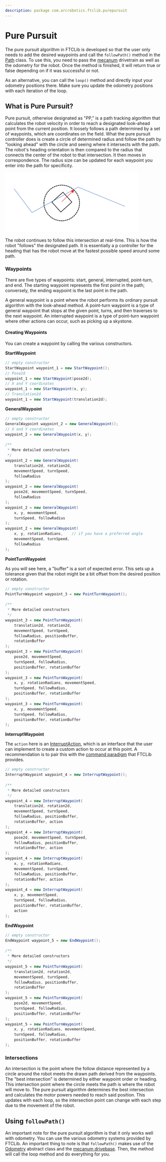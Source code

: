 ```yaml
---
description: package com.arcrobotics.ftclib.purepursuit
---
```


# Pure Pursuit

The pure pursuit algorithm in FTCLib is developed so that the user only needs to add the desired waypoints and call the `followPath()` method in the [Path](https://github.com/FTCLib/FTCLib/blob/master/FtcLib/src/main/java/com/arcrobotics/ftclib/purepursuit/Path.java) class. To use this, you need to pass the [mecanum](https://docs.ftclib.org/ftclib/features/drivebases#mecanum) drivetrain as well as the odometry for the robot. Once the method is finished, it will return true or false depending on if it was successful or not.

As an alternative, you can call the `loop()` method and directly input your odometry positions there. Make sure you update the odometry positions with each iteration of the loop.

## What is Pure Pursuit?

Pure pursuit, otherwise designated as "PP," is a path tracking algorithm that calculates the robot velocity in order to reach a designated look-ahead point from the current position. It loosely follows a path determined by a set of waypoints, which are coordinates on the field. What the pure pursuit controller does is create a circle of determined radius and follow the path by "looking ahead" with the circle and seeing where it intersects with the path. The robot's heading orientation is then compared to the radius that connects the center of the robot to that intersection. It then moves in correspondence. The radius size can be updated for each waypoint you enter into the path for specificity.

![A visual representation of look-ahead](../.gitbook/assets/look-ahead.png)

The robot continues to follow this intersection at real-time. This is how the robot "follows" the designated path. It is essentially a p controller for the heading that has the robot move at the fastest possible speed around some path.

### Waypoints

There are five types of waypoints: start, general, interrupted, point-turn, and end. The starting waypoint represents the first point in the path; conversely, the ending waypoint is the last point in the path.

A general waypoint is a point where the robot performs its ordinary pursuit algorithm with the look-ahead method. A point-turn waypoint is a type of general waypoint that stops at the given point, turns, and then traverses to the next waypoint. An interrupted waypoint is a type of point-turn waypoint where other actions can occur, such as picking up a skystone.

#### Creating Waypoints

You can create a waypoint by calling the various constructors.

**StartWaypoint**

```java
// empty constructor
StartWaypoint waypoint_1 = new StartWaypoint();
// Pose2d
waypoint_1 = new StartWaypoint(pose2d);
// X and Y coordinates
waypoint_1 = new StartWaypoint(x, y);
// Translation2d
waypoint_1 = new StartWaypoint(translation2d);
```

**GeneralWaypoint**

```java
// empty constructor
GeneralWaypoint waypoint_2 = new GeneralWaypoint();
// X and Y coordinates
waypoint_2 = new GeneralWaypoint(x, y);

/**
 * More detailed constructors
 */
waypoint_2 = new GeneralWaypoint(
    translation2d, rotation2d,
    movementSpeed, turnSpeed,
    followRadius
);
waypoint_2 = new GeneralWaypoint(
    pose2d, movementSpeed, turnSpeed,
    followRadius
);
waypoint_2 = new GeneralWaypoint(
    x, y, movementSpeed,
    turnSpeed, followRadius
);
waypoint_2 = new GeneralWaypoint(
    x, y, rotationRadians,    // if you have a preferred angle
    movementSpeed, turnSpeed,
    followRadius
);
```

**PointTurnWaypoint**

As you will see here, a "buffer" is a sort of expected error. This sets up a tolerance given that the robot might be a bit offset from the desired position or rotation.

```java
// empty constructor
PointTurnWaypoint waypoint_3 = new PointTurnWaypoint();

/**
 * More detailed constructors
 */
waypoint_3 = new PointTurnWaypoint(
    translation2d, rotation2d,
    movementSpeed, turnSpeed,
    followRadius, positionBuffer,
    rotationBuffer
);
waypoint_3 = new PointTurnWaypoint(
    pose2d, movementSpeed,
    turnSpeed, followRadius,
    positionBuffer, rotationBuffer
);
waypoint_3 = new PointTurnWaypoint(
    x, y, rotationRadians, movementSpeed,
    turnSpeed, followRadius,
    positionBuffer, rotationBuffer
);
waypoint_3 = new PointTurnWaypoint(
    x, y, movementSpeed,
    turnSpeed, followRadius,
    positionBuffer, rotationBuffer
);
```

**InterruptWaypoint**

The `action` here is an [InterruptAction](https://github.com/FTCLib/FTCLib/blob/master/FtcLib/src/main/java/com/arcrobotics/ftclib/purepursuit/actions/InterruptAction.java), which is an interface that the user can implement to create a custom action to occur at this point. A recommendation is to pair this with the [command paradigm](../command-base/command-system/) that FTCLib provides.

```java
// empty constructor
InterruptWaypoint waypoint_4 = new InterruptWaypoint();

/**
 * More detailed constructors
 */
waypoint_4 = new InterruptWaypoint(
    translation2d, rotation2d,
    movementSpeed, turnSpeed,
    followRadius, positionBuffer,
    rotationBuffer, action
);
waypoint_4 = new InterruptWaypoint(
    pose2d, movementSpeed, turnSpeed,
    followRadius, positionBuffer,
    rotationBuffer, action
);
waypoint_4 = new InterruptWaypoint(
    x, y, rotationRadians,
    movementSpeed, turnSpeed,
    followRadius, positionBuffer,
    rotationBuffer, action
);
waypoint_4 = new InterruptWaypoint(
    x, y, movementSpeed,
    turnSpeed, followRadius,
    positionBuffer, rotationBuffer,
    action
);
```

**EndWaypoint**

```java
// empty constructor
EndWaypoint waypoint_5 = new EndWaypoint();

/**
 * More detailed constructors
 */
waypoint_5 = new PointTurnWaypoint(
    translation2d, rotation2d,
    movementSpeed, turnSpeed,
    followRadius, positionBuffer,
    rotationBuffer
);
waypoint_5 = new PointTurnWaypoint(
    pose2d, movementSpeed,
    turnSpeed, followRadius,
    positionBuffer, rotationBuffer
);
waypoint_5 = new PointTurnWaypoint(
    x, y, rotationRadians, movementSpeed,
    turnSpeed, followRadius,
    positionBuffer, rotationBuffer
);
```

### Intersections

An intersection is the point where the follow distance represented by a circle around the robot meets the drawn path derived from the waypoints. The "best intersection" is determined by either waypoint order or heading. This intersection point where the circle meets the path is where the robot will move to. The pure pursuit algorithm determines the best intersection and calculates the motor powers needed to reach said position. This updates with each loop, so the intersection point can change with each step due to the movement of the robot.

## Using `followPath()`

An important note for the pure pursuit algorithm is that it only works well with odometry. You can use the various odometry systems provided by FTCLib. An important thing to note is that `followPath()` makes use of the [Odometry](https://github.com/FTCLib/FTCLib/blob/master/FtcLib/src/main/java/com/arcrobotics/ftclib/kinematics/Odometry.java) abstract class and the [mecanum drivebase](https://docs.ftclib.org/ftclib/features/drivebases#mecanum). Then, the method will call the loop method and do everything for you.

